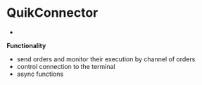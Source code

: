 # QuikConnector
-
**Functionality**
- send orders and monitor their execution by channel of orders
- control connection to the terminal
- async functions
